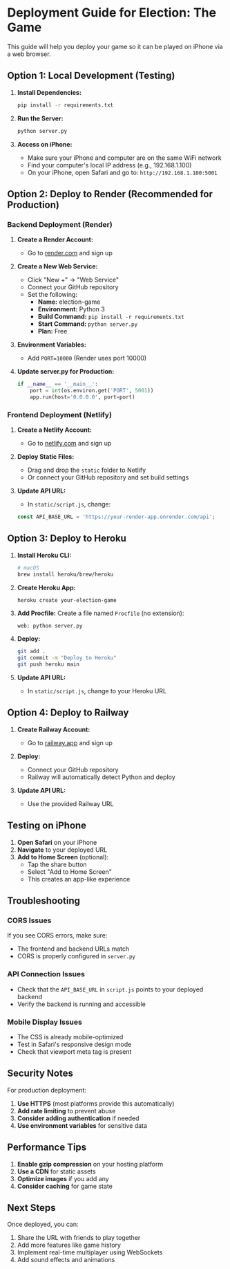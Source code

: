 # Deployment Guide for Election: The Game

This guide will help you deploy your game so it can be played on iPhone via a web browser.

## Option 1: Local Development (Testing)

1. **Install Dependencies:**
   ```bash
   pip install -r requirements.txt
   ```

2. **Run the Server:**
   ```bash
   python server.py
   ```

3. **Access on iPhone:**
   - Make sure your iPhone and computer are on the same WiFi network
   - Find your computer's local IP address (e.g., 192.168.1.100)
   - On your iPhone, open Safari and go to: `http://192.168.1.100:5001`

## Option 2: Deploy to Render (Recommended for Production)

### Backend Deployment (Render)

1. **Create a Render Account:**
   - Go to [render.com](https://render.com) and sign up

2. **Create a New Web Service:**
   - Click "New +" → "Web Service"
   - Connect your GitHub repository
   - Set the following:
     - **Name:** election-game
     - **Environment:** Python 3
     - **Build Command:** `pip install -r requirements.txt`
     - **Start Command:** `python server.py`
     - **Plan:** Free

3. **Environment Variables:**
   - Add `PORT=10000` (Render uses port 10000)

4. **Update server.py for Production:**
   ```python
   if __name__ == '__main__':
       port = int(os.environ.get('PORT', 5001))
       app.run(host='0.0.0.0', port=port)
   ```

### Frontend Deployment (Netlify)

1. **Create a Netlify Account:**
   - Go to [netlify.com](https://netlify.com) and sign up

2. **Deploy Static Files:**
   - Drag and drop the `static` folder to Netlify
   - Or connect your GitHub repository and set build settings

3. **Update API URL:**
   - In `static/script.js`, change:
   ```javascript
   const API_BASE_URL = 'https://your-render-app.onrender.com/api';
   ```

## Option 3: Deploy to Heroku

1. **Install Heroku CLI:**
   ```bash
   # macOS
   brew install heroku/brew/heroku
   ```

2. **Create Heroku App:**
   ```bash
   heroku create your-election-game
   ```

3. **Add Procfile:**
   Create a file named `Procfile` (no extension):
   ```
   web: python server.py
   ```

4. **Deploy:**
   ```bash
   git add .
   git commit -m "Deploy to Heroku"
   git push heroku main
   ```

5. **Update API URL:**
   - In `static/script.js`, change to your Heroku URL

## Option 4: Deploy to Railway

1. **Create Railway Account:**
   - Go to [railway.app](https://railway.app) and sign up

2. **Deploy:**
   - Connect your GitHub repository
   - Railway will automatically detect Python and deploy

3. **Update API URL:**
   - Use the provided Railway URL

## Testing on iPhone

1. **Open Safari** on your iPhone
2. **Navigate** to your deployed URL
3. **Add to Home Screen** (optional):
   - Tap the share button
   - Select "Add to Home Screen"
   - This creates an app-like experience

## Troubleshooting

### CORS Issues
If you see CORS errors, make sure:
- The frontend and backend URLs match
- CORS is properly configured in `server.py`

### API Connection Issues
- Check that the `API_BASE_URL` in `script.js` points to your deployed backend
- Verify the backend is running and accessible

### Mobile Display Issues
- The CSS is already mobile-optimized
- Test in Safari's responsive design mode
- Check that viewport meta tag is present

## Security Notes

For production deployment:
1. **Use HTTPS** (most platforms provide this automatically)
2. **Add rate limiting** to prevent abuse
3. **Consider adding authentication** if needed
4. **Use environment variables** for sensitive data

## Performance Tips

1. **Enable gzip compression** on your hosting platform
2. **Use a CDN** for static assets
3. **Optimize images** if you add any
4. **Consider caching** for game state

## Next Steps

Once deployed, you can:
1. Share the URL with friends to play together
2. Add more features like game history
3. Implement real-time multiplayer using WebSockets
4. Add sound effects and animations 